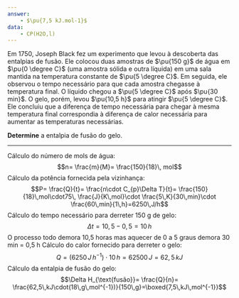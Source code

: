 ```yaml
---
answer:
    - $\pu{7,5 kJ.mol-1}$
data:
    - CP(H2O,l)
---
```


Em 1750, Joseph Black fez um experimento que levou à descoberta das entalpias de fusão. Ele colocou duas amostras de $\pu{150 g}$ de água em $\pu{0 \degree C}$ (uma amostra sólida e outra líquida) em uma sala mantida na temperatura constante de $\pu{5 \degree C}$. Em seguida, ele observou o tempo necessário para que cada amostra chegasse à temperatura final. O líquido chegou a $\pu{5 \degree C}$ após $\pu{30 min}$. O gelo, porém, levou $\pu{10,5 h}$ para atingir $\pu{5 \degree C}$. Ele concluiu que a diferença de tempo necessária para chegar à mesma temperatura final correspondia à diferença de calor necessária para aumentar as temperaturas necessárias.

**Determine** a entalpia de fusão do gelo.

---

Cálculo do número de mols de água:
$$n= \frac{m}{M}= \frac{150}{18}\, mol$$
Cálculo da potência fornecida pela vizinhança:
$$P= \frac{Q}{t}= \frac{n\cdot C_{p}\Delta T}{t}= \frac{150}{18}\,mol\cdot75\, \frac{J}{K\,mol}\cdot \frac{5\,K}{30\,min}\cdot \frac{60\,min}{1\,h}=6250\,J/h$$
Cálculo do tempo necessário para derreter 150 g de gelo:
$$\Delta t=10,5-0,5=10\,h$$
O processo todo demora 10,5 horas mas aquecer de 0 a 5 graus demora 30 min = 0,5 h
Cálculo do calor fornecido para derreter o gelo:
$$Q=(6250\,J\,h^{-1})\cdot10\,h=62500\,J=62,5\,kJ$$
Cálculo da entalpia de fusão do gelo:
$$\Delta H_{\text{fusão}}= \frac{Q}{n}= \frac{62,5\,kJ\cdot(18\,g\,mol^{-1})}{150\,g}=\boxed{7,5\,kJ\,mol^{-1}}$$


